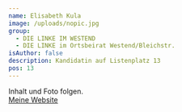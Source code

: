 ```yaml
---
name: Elisabeth Kula
image: /uploads/nopic.jpg
group:
  - DIE LINKE IM WESTEND
  - DIE LINKE im Ortsbeirat Westend/Bleichstr.
isAuthor: false
description: Kandidatin auf Listenplatz 13
pos: 13
---
```

Inhalt und Foto folgen.\
[Meine Website](https://www.elisabeth-kula.de/)